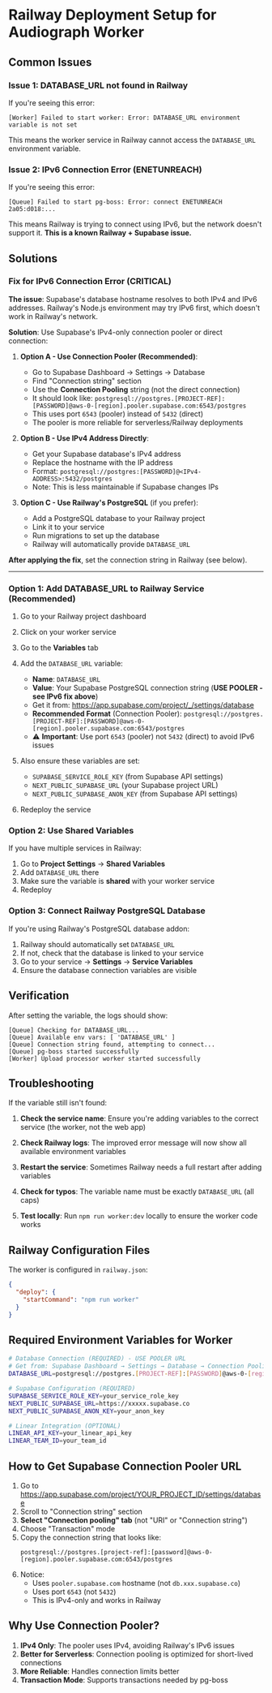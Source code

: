 # Railway Deployment Setup for Audiograph Worker

## Common Issues

### Issue 1: DATABASE_URL not found in Railway

If you're seeing this error:
```
[Worker] Failed to start worker: Error: DATABASE_URL environment variable is not set
```

This means the worker service in Railway cannot access the `DATABASE_URL` environment variable.

### Issue 2: IPv6 Connection Error (ENETUNREACH)

If you're seeing this error:
```
[Queue] Failed to start pg-boss: Error: connect ENETUNREACH 2a05:d018:...
```

This means Railway is trying to connect using IPv6, but the network doesn't support it. **This is a known Railway + Supabase issue.**

## Solutions

### Fix for IPv6 Connection Error (CRITICAL)

**The issue**: Supabase's database hostname resolves to both IPv4 and IPv6 addresses. Railway's Node.js environment may try IPv6 first, which doesn't work in Railway's network.

**Solution**: Use Supabase's IPv4-only connection pooler or direct connection:

1. **Option A - Use Connection Pooler (Recommended)**:
   - Go to Supabase Dashboard → Settings → Database
   - Find "Connection string" section
   - Use the **Connection Pooling** string (not the direct connection)
   - It should look like: `postgresql://postgres.[PROJECT-REF]:[PASSWORD]@aws-0-[region].pooler.supabase.com:6543/postgres`
   - This uses port `6543` (pooler) instead of `5432` (direct)
   - The pooler is more reliable for serverless/Railway deployments

2. **Option B - Use IPv4 Address Directly**:
   - Get your Supabase database's IPv4 address
   - Replace the hostname with the IP address
   - Format: `postgresql://postgres:[PASSWORD]@<IPv4-ADDRESS>:5432/postgres`
   - Note: This is less maintainable if Supabase changes IPs

3. **Option C - Use Railway's PostgreSQL** (if you prefer):
   - Add a PostgreSQL database to your Railway project
   - Link it to your service
   - Run migrations to set up the database
   - Railway will automatically provide `DATABASE_URL`

**After applying the fix**, set the connection string in Railway (see below).

---

### Option 1: Add DATABASE_URL to Railway Service (Recommended)

1. Go to your Railway project dashboard
2. Click on your worker service
3. Go to the **Variables** tab
4. Add the `DATABASE_URL` variable:
   - **Name**: `DATABASE_URL`
   - **Value**: Your Supabase PostgreSQL connection string (**USE POOLER - see IPv6 fix above**)
   - Get it from: https://app.supabase.com/project/_/settings/database
   - **Recommended Format** (Connection Pooler): `postgresql://postgres.[PROJECT-REF]:[PASSWORD]@aws-0-[region].pooler.supabase.com:6543/postgres`
   - ⚠️ **Important**: Use port `6543` (pooler) not `5432` (direct) to avoid IPv6 issues

5. Also ensure these variables are set:
   - `SUPABASE_SERVICE_ROLE_KEY` (from Supabase API settings)
   - `NEXT_PUBLIC_SUPABASE_URL` (your Supabase project URL)
   - `NEXT_PUBLIC_SUPABASE_ANON_KEY` (from Supabase API settings)

6. Redeploy the service

### Option 2: Use Shared Variables

If you have multiple services in Railway:

1. Go to **Project Settings** → **Shared Variables**
2. Add `DATABASE_URL` there
3. Make sure the variable is **shared** with your worker service
4. Redeploy

### Option 3: Connect Railway PostgreSQL Database

If you're using Railway's PostgreSQL database addon:

1. Railway should automatically set `DATABASE_URL`
2. If not, check that the database is linked to your service
3. Go to your service → **Settings** → **Service Variables**
4. Ensure the database connection variables are visible

## Verification

After setting the variable, the logs should show:

```
[Queue] Checking for DATABASE_URL...
[Queue] Available env vars: [ 'DATABASE_URL' ]
[Queue] Connection string found, attempting to connect...
[Queue] pg-boss started successfully
[Worker] Upload processor worker started successfully
```

## Troubleshooting

If the variable still isn't found:

1. **Check the service name**: Ensure you're adding variables to the correct service (the worker, not the web app)

2. **Check Railway logs**: The improved error message will now show all available environment variables

3. **Restart the service**: Sometimes Railway needs a full restart after adding variables

4. **Check for typos**: The variable name must be exactly `DATABASE_URL` (all caps)

5. **Test locally**: Run `npm run worker:dev` locally to ensure the worker code works

## Railway Configuration Files

The worker is configured in `railway.json`:

```json
{
  "deploy": {
    "startCommand": "npm run worker"
  }
}
```

## Required Environment Variables for Worker

```bash
# Database Connection (REQUIRED) - USE POOLER URL
# Get from: Supabase Dashboard → Settings → Database → Connection Pooling
DATABASE_URL=postgresql://postgres.[PROJECT-REF]:[PASSWORD]@aws-0-[region].pooler.supabase.com:6543/postgres

# Supabase Configuration (REQUIRED)
SUPABASE_SERVICE_ROLE_KEY=your_service_role_key
NEXT_PUBLIC_SUPABASE_URL=https://xxxxx.supabase.co
NEXT_PUBLIC_SUPABASE_ANON_KEY=your_anon_key

# Linear Integration (OPTIONAL)
LINEAR_API_KEY=your_linear_api_key
LINEAR_TEAM_ID=your_team_id
```

## How to Get Supabase Connection Pooler URL

1. Go to https://app.supabase.com/project/YOUR_PROJECT_ID/settings/database
2. Scroll to "Connection string" section
3. **Select "Connection pooling" tab** (not "URI" or "Connection string")
4. Choose "Transaction" mode
5. Copy the connection string that looks like:
   ```
   postgresql://postgres.[project-ref]:[password]@aws-0-[region].pooler.supabase.com:6543/postgres
   ```
6. Notice:
   - Uses `pooler.supabase.com` hostname (not `db.xxx.supabase.co`)
   - Uses port `6543` (not `5432`)
   - This is IPv4-only and works in Railway

## Why Use Connection Pooler?

1. **IPv4 Only**: The pooler uses IPv4, avoiding Railway's IPv6 issues
2. **Better for Serverless**: Connection pooling is optimized for short-lived connections
3. **More Reliable**: Handles connection limits better
4. **Transaction Mode**: Supports transactions needed by pg-boss

